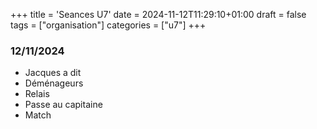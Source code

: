+++
title = 'Seances U7'
date = 2024-11-12T11:29:10+01:00
draft = false
tags = ["organisation"]
categories = ["u7"]
+++

### 12/11/2024

* Jacques a dit
* Déménageurs
* Relais
* Passe au capitaine
* Match